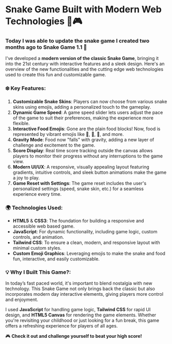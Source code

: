 # Snake Game Built with Modern Web Technologies 🐍🎮

### Today I was able to update the snake game I created two months ago to Snake Game 1.1 🚀

I've developed a **modern version of the classic Snake Game**, bringing it into the 21st century with interactive features and a sleek design. Here's an overview of the new functionalities and the cutting edge web technologies used to create this fun and customizable game.

### ❄️ **Key Features**:
1. **Customizable Snake Skins**: Players can now choose from various snake skins using emojis, adding a personalized touch to the gameplay.
2. **Dynamic Game Speed**: A game speed slider lets users adjust the pace of the game to suit their preferences, making the experience more flexible.
3. **Interactive Food Emojis**: Gone are the plain food blocks! Now, food is represented by vibrant emojis like 🍏, 🍎, 🍇, and more.
4. **Gravity Mode**: Food now "falls" with gravity, adding a new layer of challenge and excitement to the game.
5. **Score Display**: Real time score tracking outside the canvas allows players to monitor their progress without any interruptions to the game view.
6. **Modern UI/UX**: A responsive, visually appealing layout featuring gradients, intuitive controls, and sleek button animations make the game a joy to play.
7. **Game Reset with Settings**: The game reset includes the user's personalized settings (speed, snake skin, etc.) for a seamless experience every time.

### 🌍 **Technologies Used**:
- **HTML5** & **CSS3**: The foundation for building a responsive and accessible web based game.
- **JavaScript**: For dynamic functionality, including game logic, custom controls, and animation.
- **Tailwind CSS**: To ensure a clean, modern, and responsive layout with minimal custom styles.
- **Custom Emoji Graphics**: Leveraging emojis to make the snake and food fun, interactive, and easily customizable.

### 💡 **Why I Built This Game?**:
In today’s fast paced world, it's important to blend nostalgia with new technology. This Snake Game not only brings back the classic but also incorporates modern day interactive elements, giving players more control and enjoyment.

I used **JavaScript** for handling game logic, **Tailwind CSS** for rapid UI design, and **HTML5 Canvas** for rendering the game elements. Whether you're revisiting your childhood or just looking for a fun break, this game offers a refreshing experience for players of all ages.

🎮 **Check it out and challenge yourself to beat your high score!**
